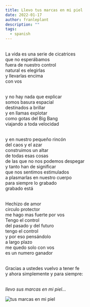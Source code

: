 ```yaml
---
title: Llevo tus marcas en mi piel
date: 2022-01-17
author: franleplant
description: ""
tags:
  - spanish
---
```


<br/>La vida es una serie de cicatrices
<br/>que no esperábamos
<br/>fuera de nuestro control
<br/>natural es elegirlas
<br/>y llevarlas encima
<br/>con vos

<br/>y no hay nada que explicar
<br/>somos basura espacial
<br/>destinados a brillar
<br/>y en llamas explotar
<br/>como gotas del Big Bang
<br/>viajando a toda velocidad

<br/>y en nuestro pequeño rincón
<br/>del caos y el azar
<br/>construimos un altar
<br/>de todas esas cosas
<br/>de las que no nos podemos despegar
<br/>y tanto han de significar
<br/>que nos sentimos estimulados
<br/>a plasmarlas en nuestro cuerpo
<br/>para siempre lo grabado
<br/>grabado está

<br/>Hechizo de amor
<br/>circulo protector
<br/>me hago mas fuerte por vos
<br/>Tengo el control
<br/>del pasado y del futuro
<br/>tengo el control
<br/>y por eso pensándolo
<br/>a largo plazo
<br/>me quedo solo con vos
<br/>es un numero ganador

<br/>Gracias a ustedes vuelvo a tener fe
<br/>y ahora simplemente y para siempre:

<br/>_llevo sus marcas en mi piel..._

![tus marcas en mi piel](./marcas.jpg)
